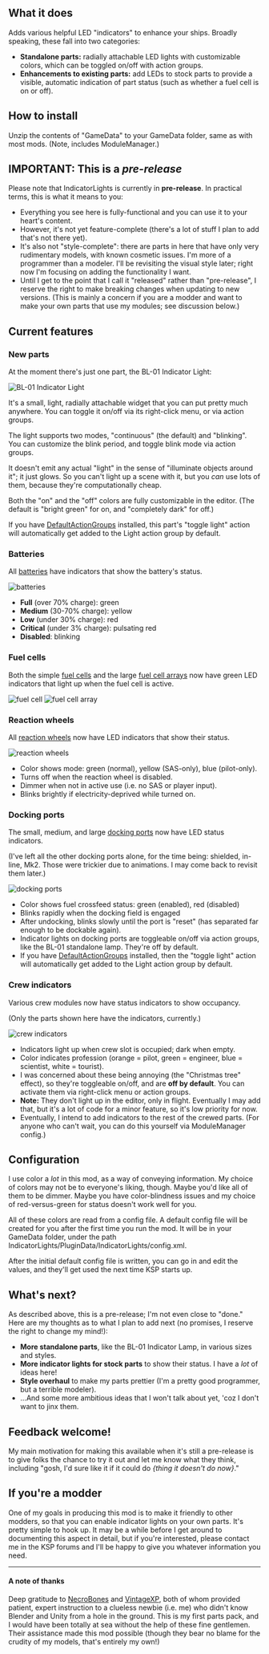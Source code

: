 ## What it does

Adds various helpful LED "indicators" to enhance your ships.  Broadly speaking, these fall into two categories:

 * **Standalone parts:**  radially attachable LED lights with customizable colors, which can be toggled on/off with action groups.
 * **Enhancements to existing parts:**  add LEDs to stock parts to provide a visible, automatic indication of part status (such as whether a fuel cell is on or off).

## How to install

Unzip the contents of "GameData" to your GameData folder, same as with most mods. (Note, includes ModuleManager.)


## IMPORTANT:   This is a *pre-release*

Please note that IndicatorLights is currently in **pre-release**.  In practical terms, this is what it means to you:

* Everything you see here is fully-functional and you can use it to your heart's content.
* However, it's not yet feature-complete (there's a lot of stuff I plan to add that's not there yet).
* It's also not "style-complete":  there are parts in here that have only very rudimentary models, with known cosmetic issues. I'm more of a programmer than a modeler.  I'll be revisiting the visual style later; right now I'm focusing on adding the functionality I want.
* Until I get to the point that I call it "released" rather than "pre-release", I reserve the right to make breaking changes when updating to new versions.  (This is mainly a concern if you are a modder and want to make your own parts that use my modules; see discussion below.)


## Current features

### New parts
At the moment there's just one part, the BL-01 Indicator Light:

![BL-01 Indicator Light](https://raw.githubusercontent.com/KSPSnark/IndicatorLights/master/screenshots/blinkenlight.png)

It's a small, light, radially attachable widget that you can put pretty much anywhere.  You can toggle it on/off via its right-click menu, or via action groups.

The light supports two modes, "continuous" (the default) and "blinking". You can customize the blink period, and toggle blink mode via action groups.

It doesn't emit any actual "light" in the sense of "illuminate objects around it"; it just glows.  So you can't light up a scene with it, but you *can* use lots of them, because they're computationally cheap.

Both the "on" and the "off" colors are fully customizable in the editor.  (The default is "bright green" for on, and "completely dark" for off.)

If you have [DefaultActionGroups](https://spacedock.info/mod/24/DefaultActionGroups) installed, this part's "toggle light" action will automatically get added to the Light action group by default.


### Batteries
All [batteries](http://wiki.kerbalspaceprogram.com/wiki/Parts#Batteries) have indicators that show the battery's status.

![batteries](https://raw.githubusercontent.com/KSPSnark/IndicatorLights/master/screenshots/batteries.png)

* **Full** (over 70% charge):  green
* **Medium** (30-70% charge):  yellow
* **Low** (under 30% charge):  red
* **Critical** (under 3% charge):  pulsating red
* **Disabled**:  blinking


### Fuel cells
Both the simple [fuel cells](http://wiki.kerbalspaceprogram.com/wiki/Fuel_Cell) and the large [fuel cell arrays](http://wiki.kerbalspaceprogram.com/wiki/Fuel_Cell_Array) now have green LED indicators that light up when the fuel cell is active.

![fuel cell](https://raw.githubusercontent.com/KSPSnark/IndicatorLights/master/screenshots/fuel%20cell.png)
![fuel cell array](https://raw.githubusercontent.com/KSPSnark/IndicatorLights/master/screenshots/fuel%20cell%20array.png)


### Reaction wheels
All [reaction wheels](http://wiki.kerbalspaceprogram.com/wiki/Parts#Reaction_wheels) now have LED indicators that show their status.

![reaction wheels](https://raw.githubusercontent.com/KSPSnark/IndicatorLights/master/screenshots/reaction%20wheels.png)

* Color shows mode:  green (normal), yellow (SAS-only), blue (pilot-only).
* Turns off when the reaction wheel is disabled.
* Dimmer when not in active use (i.e. no SAS or player input).
* Blinks brightly if electricity-deprived while turned on.

### Docking ports
The small, medium, and large [docking ports](http://wiki.kerbalspaceprogram.com/wiki/Parts#Docking) now have LED status indicators.

(I've left all the other docking ports alone, for the time being: shielded, in-line, Mk2. Those were trickier due to animations. I may come back to revisit them later.)

![docking ports](https://raw.githubusercontent.com/KSPSnark/IndicatorLights/master/screenshots/docking%20ports.png)

* Color shows fuel crossfeed status: green (enabled), red (disabled)
* Blinks rapidly when the docking field is engaged
* After undocking, blinks slowly until the port is "reset" (has separated far enough to be dockable again).
* Indicator lights on docking ports are toggleable on/off via action groups, like the BL-01 standalone lamp. They're off by default.
* If you have [DefaultActionGroups](https://spacedock.info/mod/24/DefaultActionGroups) installed, then the "toggle light" action will automatically get added to the Light action group by default.


### Crew indicators
Various crew modules now have status indicators to show occupancy.

(Only the parts shown here have the indicators, currently.)

![crew indicators](https://raw.githubusercontent.com/KSPSnark/IndicatorLights/master/screenshots/crew.png)

* Indicators light up when crew slot is occupied; dark when empty.
* Color indicates profession (orange = pilot, green = engineer, blue = scientist, white = tourist).
* I was concerned about these being annoying (the "Christmas tree" effect), so they're toggleable on/off, and are **off by default**. You can activate them via right-click menu or action groups.
* **Note:** They don't light up in the editor, only in flight. Eventually I may add that, but it's a lot of code for a minor feature, so it's low priority for now.
* Eventually, I intend to add indicators to the rest of the crewed parts. (For anyone who can't wait, you can do this yourself via ModuleManager config.)



## Configuration
I use color a *lot* in this mod, as a way of conveying information. My choice of colors may not be to everyone's liking, though.  Maybe you'd like all of them to be dimmer.  Maybe you have color-blindness issues and my choice of red-versus-green for status doesn't work well for you.

All of these colors are read from a config file.  A default config file will be created for you after the first time you run the mod. It will be in your GameData folder, under the path IndicatorLights/PluginData/IndicatorLights/config.xml.

After the initial default config file is written, you can go in and edit the values, and they'll get used the next time KSP starts up.


## What's next?

As described above, this is a pre-release; I'm not even close to "done."  Here are my thoughts as to what I plan to add next (no promises, I reserve the right to change my mind!):

* **More standalone parts**, like the BL-01 Indicator Lamp, in various sizes and styles.
* **More indicator lights for stock parts** to show their status.  I have a *lot* of ideas here!
* **Style overhaul** to make my parts prettier (I'm a pretty good programmer, but a terrible modeler).
* ...And some more ambitious ideas that I won't talk about yet, 'coz I don't want to jinx them.

## Feedback welcome!

My main motivation for making this available when it's still a pre-release is to give folks the chance to try it out and let me know what they think, including "gosh, I'd sure like it if it could do *{thing it doesn't do now}*."

## If you're a modder

One of my goals in producing this mod is to make it friendly to other modders, so that you can enable indicator lights on your own parts.  It's pretty simple to hook up.  It may be a while before I get around to documenting this aspect in detail, but if you're interested, please contact me in the KSP forums and I'll be happy to give you whatever information you need.


---
#### A note of thanks
Deep gratitude to [NecroBones](http://forum.kerbalspaceprogram.com/index.php?/profile/105424-necrobones/) and [VintageXP](http://forum.kerbalspaceprogram.com/index.php?/profile/76701-vintagexp/content/), both of whom provided patient, expert instruction to a clueless newbie (i.e. me) who didn't know Blender and Unity from a hole in the ground.  This is my first parts pack, and I would have been totally at sea without the help of these fine gentlemen.  Their assistance made this mod possible (though they bear no blame for the crudity of my models, that's entirely my own!) 

